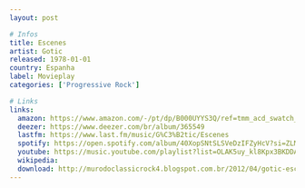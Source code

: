 ```yaml
---
layout: post

# Infos
title: Escenes
artist: Gotic
released: 1978-01-01
country: Espanha
label: Movieplay
categories: ['Progressive Rock']

# Links
links:
  amazon: https://www.amazon.com/-/pt/dp/B000UYYS3Q/ref=tmm_acd_swatch_0?_encoding=UTF8&qid=1615613641&sr=8-1
  deezer: https://www.deezer.com/br/album/365549
  lastfm: https://www.last.fm/music/G%C3%B2tic/Escenes
  spotify: https://open.spotify.com/album/40XopSNtSLSVeDzIFZyHcV?si=ZLMJ2e-bTGejHBsaVE1NYA
  youtube: https://music.youtube.com/playlist?list=OLAK5uy_kl8Kpx3BKDDAiSAVt9wfwXk6KPVofwMUw
  wikipedia:
  download: http://murodoclassicrock4.blogspot.com.br/2012/04/gotic-escenes-1978.html
---
```

